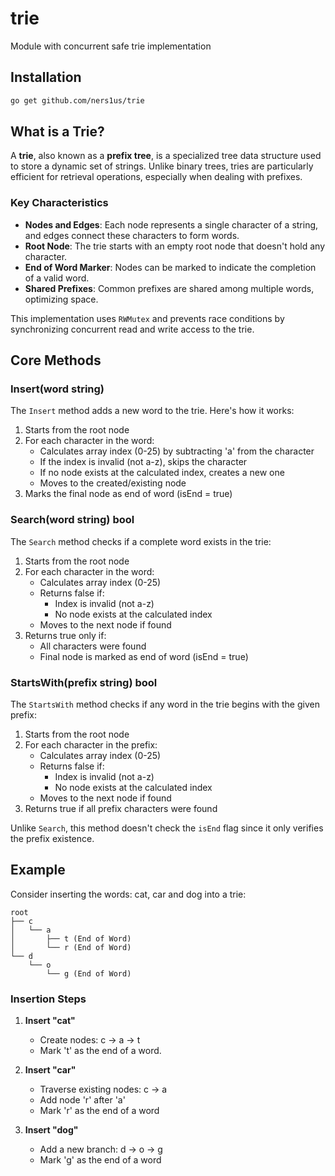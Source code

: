 # trie

Module with concurrent safe trie implementation

## Installation

```bash
go get github.com/ners1us/trie
```

## What is a Trie?

A **trie**, also known as a **prefix tree**, is a specialized tree data structure used to store a dynamic set of strings. Unlike binary trees, tries are particularly efficient for retrieval operations, especially when dealing with prefixes.

### Key Characteristics

- **Nodes and Edges**: Each node represents a single character of a string, and edges connect these characters to form words.
- **Root Node**: The trie starts with an empty root node that doesn't hold any character.
- **End of Word Marker**: Nodes can be marked to indicate the completion of a valid word.
- **Shared Prefixes**: Common prefixes are shared among multiple words, optimizing space.

This implementation uses `RWMutex` and prevents race conditions by synchronizing concurrent read and write access to the trie.

## Core Methods

### Insert(word string)

The `Insert` method adds a new word to the trie. Here's how it works:

1. Starts from the root node
2. For each character in the word:
   - Calculates array index (0-25) by subtracting 'a' from the character
   - If the index is invalid (not a-z), skips the character
   - If no node exists at the calculated index, creates a new one
   - Moves to the created/existing node
3. Marks the final node as end of word (isEnd = true)

### Search(word string) bool

The `Search` method checks if a complete word exists in the trie:

1. Starts from the root node
2. For each character in the word:
   - Calculates array index (0-25)
   - Returns false if:
      - Index is invalid (not a-z)
      - No node exists at the calculated index
   - Moves to the next node if found
3. Returns true only if:
   - All characters were found
   - Final node is marked as end of word (isEnd = true)

### StartsWith(prefix string) bool

The `StartsWith` method checks if any word in the trie begins with the given prefix:

1. Starts from the root node
2. For each character in the prefix:
   - Calculates array index (0-25)
   - Returns false if:
      - Index is invalid (not a-z)
      - No node exists at the calculated index
   - Moves to the next node if found
3. Returns true if all prefix characters were found

Unlike `Search`, this method doesn't check the `isEnd` flag since it only verifies the prefix existence.

## Example

Consider inserting the words: cat, car and dog into a trie:

```
root
├── c
│   └── a
│       ├── t (End of Word)
│       └── r (End of Word)
└── d
    └── o
        └── g (End of Word)
```

### Insertion Steps

1. **Insert "cat"**
   - Create nodes: c → a → t
   - Mark 't' as the end of a word.

2. **Insert "car"**
   - Traverse existing nodes: c → a
   - Add node 'r' after 'a'
   - Mark 'r' as the end of a word

3. **Insert "dog"**
   - Add a new branch: d → o → g
   - Mark 'g' as the end of a word